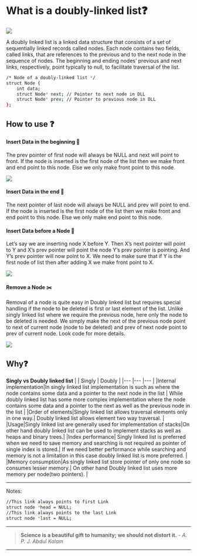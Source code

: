 # What is a doubly-linked list:question:

<img src=https://media.geeksforgeeks.org/wp-content/cdn-uploads/gq/2014/03/DLL1.png>

A doubly linked list is a linked data structure that consists of a set of sequentially linked records called nodes. Each node contains two fields, called links, that are references to the previous and to the next node in the sequence of nodes. 
The beginning and ending nodes’ previous and next links, respectively, point typically to null, to facilitate traversal of the list. 
``` bash
/* Node of a doubly-linked list */
struct Node {
    int data;
    struct Node* next; // Pointer to next node in DLL
    struct Node* prev; // Pointer to previous node in DLL
};
```
## How to use :question:

#### Insert Data in the beginning :pushpin:
The prev pointer of first node will always be NULL and next will point to front.
If the node is inserted is the first node of the list then we make front and end point to this node.
Else we only make front point to this node.

<img src=https://www.studytonight.com/data-structures/images/doubly-linked-list-2.png>

#### Insert Data in the end :pushpin:
The next pointer of last node will always be NULL and prev will point to end.
If the node is inserted is the first node of the list then we make front and end point to this node.
Else we only make end point to this node.

#### Insert Data before a Node :pushpin:
Let’s say we are inserting node X before Y. Then X’s next pointer will point to Y and X’s prev pointer will point the node Y’s prev pointer is pointing. And Y’s prev pointer will now point to X. We need to make sure that if Y is the first node of list then after adding X we make front point to X.

<img src=https://www.studytonight.com/data-structures/images/doubly-linked-list-3.png>

#### Remove a Node :scissors:
Removal of a node is quite easy in Doubly linked list but requires special handling if the node to be deleted is first or last element of the list. Unlike singly linked list where we require the previous node, here only the node to be deleted is needed. We simply make the next of the previous node point to next of current node (node to be deleted) and prev of next node point to prev of current node. Look code for more details.
 
<img src=https://www.studytonight.com/data-structures/images/doubly-linked-list-5.png>
 
## Why:question:
**Singly vs Doubly linked list**
|   	| Singly  	|   Doubly	|
|---	|---	|---	|
|Internal implementation|In singly linked list implementation is such as where the node contains some data and a pointer to the next node in the list 	|  While doubly linked list has some more complex implementation where the node contains some data and a pointer to the next as well as the previous node in the list 	|
|Order of elements|Singly linked list allows traversal elements only in one way.|  Doubly linked list allows element two way traversal. 	|
|Usage|Singly linked list are generally used for implementation of stacks|On other hand doubly linked list can be used to implement stacks as well as heaps and binary trees.|
|Index performance| Singly linked list is preferred when we need to save memory and searching is not required as pointer of single index is stored.|  If we need better performance while searching and memory is not a limitation in this case doubly linked list is more preferred. 	|
|Memory consumption|As singly linked list store pointer of only one node so consumes lesser memory.|  On other hand Doubly linked list uses more memory per node(two pointers). 	|
___
Notes:
 
 ``` bash
//This link always points to first Link
struct node *head = NULL;
//This link always points to the last Link
struct node *last = NULL;
 ```
___
> **Science is a beautiful gift to humanity; we should not distort it.**
> *- A. P. J. Abdul Kalam*
___
